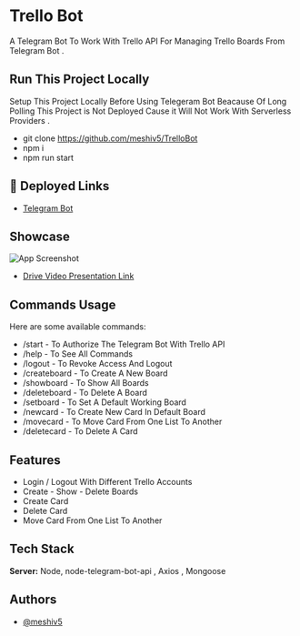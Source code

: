 
# Trello Bot

A Telegram Bot To Work With Trello API For Managing Trello Boards From Telegram Bot .


## Run This Project Locally
 Setup This Project Locally Before Using Telegeram Bot Beacause Of Long Polling This Project is Not Deployed Cause it Will Not Work With Serverless Providers .
- git clone https://github.com/meshiv5/TrelloBot
- npm i
- npm run start

## 🔗 Deployed Links
- [Telegram Bot](https://t.me/TrelloManage_bot)


## Showcase

![App Screenshot](https://i.ibb.co/v3g75DW/trello-Bot.png)

- [Drive Video Presentation Link](https://drive.google.com/file/d/1j10nCaP4VLt8AaSAAS8b80la61YStiAw/view)
## Commands Usage

Here are some available commands:

- /start - To Authorize The Telegram Bot With Trello API
- /help - To See All Commands
- /logout - To Revoke Access And Logout
- /createboard - To Create A New Board
- /showboard - To Show All Boards 
- /deleteboard - To Delete A Board
- /setboard - To Set A Default Working Board
- /newcard - To Create New Card In Default Board
- /movecard - To Move Card From One List To Another
- /deletecard - To Delete A Card


## Features

- Login / Logout With Different Trello Accounts
- Create - Show - Delete Boards
- Create Card
- Delete Card
- Move Card From One List To Another


## Tech Stack

**Server:** Node, node-telegram-bot-api , Axios , Mongoose


## Authors

- [@meshiv5](https://www.github.com/meshiv5)

